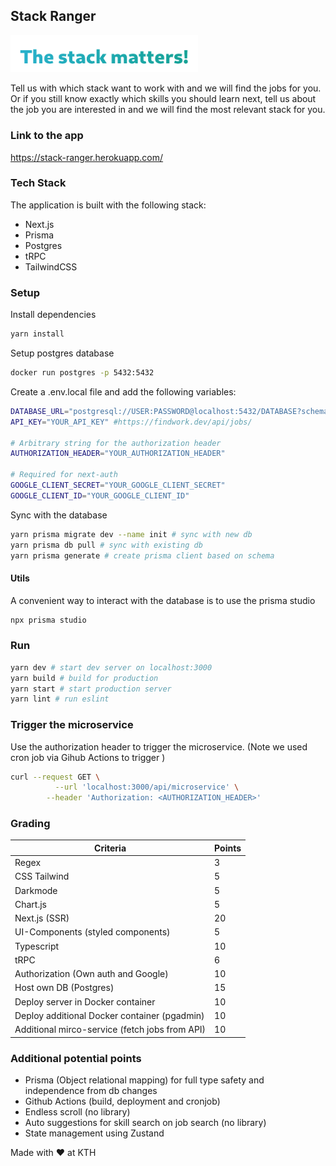## Stack Ranger 

<img width="300px" height="auto" src="logo.png">

Tell us with which stack want to work with and we will find the jobs for you.
Or if you still know exactly which skills you should learn next, tell us about the job you are interested in and we will find the most relevant stack for you.

### Link to the app
https://stack-ranger.herokuapp.com/

### Tech Stack
The application is built with the following stack:
- Next.js
- Prisma 
- Postgres
- tRPC
- TailwindCSS

### Setup
Install dependencies
```bash
yarn install
```

Setup postgres database
```bash
docker run postgres -p 5432:5432
```

Create a .env.local file and add the following variables:
```bash
DATABASE_URL="postgresql://USER:PASSWORD@localhost:5432/DATABASE?schema=public"
API_KEY="YOUR_API_KEY" #https://findwork.dev/api/jobs/

# Arbitrary string for the authorization header
AUTHORIZATION_HEADER="YOUR_AUTHORIZATION_HEADER" 

# Required for next-auth
GOOGLE_CLIENT_SECRET="YOUR_GOOGLE_CLIENT_SECRET"
GOOGLE_CLIENT_ID="YOUR_GOOGLE_CLIENT_ID"
```

Sync with the database
```bash
yarn prisma migrate dev --name init # sync with new db
yarn prisma db pull # sync with existing db
yarn prisma generate # create prisma client based on schema
```

#### Utils
A convenient way to interact with the database is to use the prisma studio
```bash
npx prisma studio
```

### Run
```bash
yarn dev # start dev server on localhost:3000
yarn build # build for production
yarn start # start production server
yarn lint # run eslint
```

### Trigger the microservice
Use the authorization header to trigger the microservice. (Note we used cron job via Gihub Actions to trigger )
```bash
curl --request GET \
          --url 'localhost:3000/api/microservice' \
        --header 'Authorization: <AUTHORIZATION_HEADER>'
```

### Grading
| Criteria                                       | Points |
|------------------------------------------------|--------|
| Regex                                          | 3      |
| CSS Tailwind                                   | 5      |
| Darkmode                                       | 5      |
| Chart.js                                       | 5      |
| Next.js (SSR)                                  | 20     |
| UI-Components (styled components)              | 5      |
| Typescript                                     | 10     |
| tRPC                                           | 6      |
| Authorization (Own auth and Google)            | 10     |
| Host own DB (Postgres)                         | 15     |
| Deploy server in Docker container              | 10     |
| Deploy additional Docker container  (pgadmin)  | 10     |
| Additional mirco-service (fetch jobs from API) | 10     |

### Additional potential points
- Prisma (Object relational mapping) for full type safety and independence from db changes
- Github Actions (build, deployment and cronjob)
- Endless scroll (no library)
- Auto suggestions for skill search on job search (no library)
- State management using Zustand

Made with ❤️ at KTH
